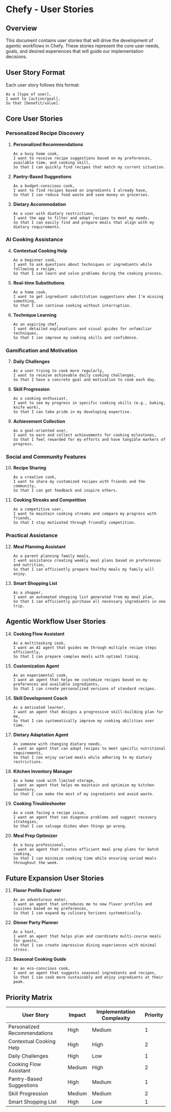 # Chefy - User Stories

## Overview

This document contains user stories that will drive the development of agentic workflows in Chefy. These stories represent the core user needs, goals, and desired experiences that will guide our implementation decisions.

## User Story Format

Each user story follows this format:
```
As a [type of user],
I want to [action/goal],
So that [benefit/value].
```

## Core User Stories

### Personalized Recipe Discovery

1. **Personalized Recommendations**
   ```
   As a busy home cook,
   I want to receive recipe suggestions based on my preferences, available time, and cooking skill,
   So that I can quickly find recipes that match my current situation.
   ```

2. **Pantry-Based Suggestions**
   ```
   As a budget-conscious cook,
   I want to find recipes based on ingredients I already have,
   So that I can reduce food waste and save money on groceries.
   ```

3. **Dietary Accommodation**
   ```
   As a user with dietary restrictions,
   I want the app to filter and adapt recipes to meet my needs,
   So that I can easily find and prepare meals that align with my dietary requirements.
   ```

### AI Cooking Assistance

4. **Contextual Cooking Help**
   ```
   As a beginner cook,
   I want to ask questions about techniques or ingredients while following a recipe,
   So that I can learn and solve problems during the cooking process.
   ```

5. **Real-time Substitutions**
   ```
   As a home cook,
   I want to get ingredient substitution suggestions when I'm missing something,
   So that I can continue cooking without interruption.
   ```

6. **Technique Learning**
   ```
   As an aspiring chef,
   I want detailed explanations and visual guides for unfamiliar techniques,
   So that I can improve my cooking skills and confidence.
   ```

### Gamification and Motivation

7. **Daily Challenges**
   ```
   As a user trying to cook more regularly,
   I want to receive achievable daily cooking challenges,
   So that I have a concrete goal and motivation to cook each day.
   ```

8. **Skill Progression**
   ```
   As a cooking enthusiast,
   I want to see my progress in specific cooking skills (e.g., baking, knife work),
   So that I can take pride in my developing expertise.
   ```

9. **Achievement Collection**
   ```
   As a goal-oriented user,
   I want to earn and collect achievements for cooking milestones,
   So that I feel rewarded for my efforts and have tangible markers of progress.
   ```

### Social and Community Features

10. **Recipe Sharing**
    ```
    As a creative cook,
    I want to share my customized recipes with friends and the community,
    So that I can get feedback and inspire others.
    ```

11. **Cooking Streaks and Competition**
    ```
    As a competitive user,
    I want to maintain cooking streaks and compare my progress with friends,
    So that I stay motivated through friendly competition.
    ```

### Practical Assistance

12. **Meal Planning Assistant**
    ```
    As a parent planning family meals,
    I want assistance creating weekly meal plans based on preferences and nutrition,
    So that I can efficiently prepare healthy meals my family will enjoy.
    ```

13. **Smart Shopping List**
    ```
    As a shopper,
    I want an automated shopping list generated from my meal plan,
    So that I can efficiently purchase all necessary ingredients in one trip.
    ```

## Agentic Workflow User Stories

14. **Cooking Flow Assistant**
    ```
    As a multitasking cook,
    I want an AI agent that guides me through multiple recipe steps efficiently,
    So that I can prepare complex meals with optimal timing.
    ```

15. **Customization Agent**
    ```
    As an experimental cook,
    I want an agent that helps me customize recipes based on my preferences and available ingredients,
    So that I can create personalized versions of standard recipes.
    ```

16. **Skill Development Coach**
    ```
    As a motivated learner,
    I want an agent that designs a progressive skill-building plan for me,
    So that I can systematically improve my cooking abilities over time.
    ```

17. **Dietary Adaptation Agent**
    ```
    As someone with changing dietary needs,
    I want an agent that can adapt recipes to meet specific nutritional requirements,
    So that I can enjoy varied meals while adhering to my dietary restrictions.
    ```

18. **Kitchen Inventory Manager**
    ```
    As a home cook with limited storage,
    I want an agent that helps me maintain and optimize my kitchen inventory,
    So that I can make the most of my ingredients and avoid waste.
    ```

19. **Cooking Troubleshooter**
    ```
    As a cook facing a recipe issue,
    I want an agent that can diagnose problems and suggest recovery strategies,
    So that I can salvage dishes when things go wrong.
    ```

20. **Meal Prep Optimizer**
    ```
    As a busy professional,
    I want an agent that creates efficient meal prep plans for batch cooking,
    So that I can minimize cooking time while ensuring varied meals throughout the week.
    ```

## Future Expansion User Stories

21. **Flavor Profile Explorer**
    ```
    As an adventurous eater,
    I want an agent that introduces me to new flavor profiles and cuisines based on my preferences,
    So that I can expand my culinary horizons systematically.
    ```

22. **Dinner Party Planner**
    ```
    As a host,
    I want an agent that helps plan and coordinate multi-course meals for guests,
    So that I can create impressive dining experiences with minimal stress.
    ```

23. **Seasonal Cooking Guide**
    ```
    As an eco-conscious cook,
    I want an agent that suggests seasonal ingredients and recipes,
    So that I can cook more sustainably and enjoy ingredients at their peak.
    ```

## Priority Matrix

| User Story | Impact | Implementation Complexity | Priority |
|------------|--------|--------------------------|----------|
| Personalized Recommendations | High | Medium | 1 |
| Contextual Cooking Help | High | High | 2 |
| Daily Challenges | High | Low | 1 |
| Cooking Flow Assistant | Medium | High | 2 |
| Pantry-Based Suggestions | High | Medium | 1 |
| Skill Progression | Medium | Medium | 2 |
| Smart Shopping List | High | Low | 1 |